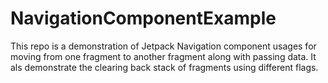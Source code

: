 # NavigationComponentExample
This repo is a demonstration of Jetpack Navigation component usages for moving from one fragment to another fragment along with passing data. It als demonstrate the clearing back stack of fragments using different flags. 
